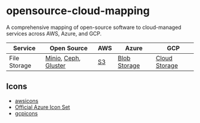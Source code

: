 # opensource-cloud-mapping
A comprehensive mapping of open-source software to cloud-managed services across AWS, Azure, and GCP.


| Service | Open Source | AWS | Azure | GCP |
| --- | --- | --- | --- | --- |
| File Storage | [Minio](https://min.io/), [Ceph](https://ceph.io/en/), [Gluster](https://www.gluster.org/) | [S3](https://aws.amazon.com/pm/serv-s3/) | [Blob Storage](https://azure.microsoft.com/en-us/products/storage/blobs) | [Cloud Storage](https://cloud.google.com/storage) |


## Icons
- [awsicons](https://awsicons.dev/)
- [Official Azure Icon Set](https://code.benco.io/icon-collection/azure-icons/)
- [gcpicons](https://gcpicons.com/)
